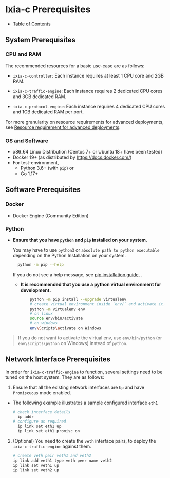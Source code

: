 # Ixia-c Prerequisites

* [Table of Contents](readme.md)

## System Prerequisites

### CPU and RAM

The recommended resources for a basic use-case are as follows:

* `ixia-c-controller`: Each instance requires at least 1 CPU core and 2GB RAM.
* `ixia-c-traffic-engine`: Each instance requires 2 dedicated CPU cores and 3GB dedicated RAM.

* `ixia-c-protocol-engine`: Each instance requires 4 dedicated CPU cores and 1GB dedicated RAM per port.

For more granularity on resource requirements for advanced deployments, see [Resource requirement for advanced deployments](reference_advanced_deployments.md).

### OS and Software

* x86_64 Linux Distribution (Centos 7+ or Ubuntu 18+ have been tested)
* Docker 19+ (as distributed by <https://docs.docker.com/>)
* For test-environment,
    * Python 3.6+ (with `pip`) or
    * Go 1.17+

## Software Prerequisites

### Docker

* Docker Engine (Community Edition)

### Python

* **Ensure that you have `python` and `pip` installed on your system.**

    You may have to use `python3` or `absolute path to python executable` depending on the Python Installation on your system.

    ```sh
      python -m pip --help
    ```

    If you do not see a help message, see [pip installation guide](https://pip.pypa.io/en/stable/installing/), .

  * **It is recommended that you use a python virtual environment for development.**

    ```sh
        python -m pip install --upgrade virtualenv
        # create virtual environment inside `env/` and activate it.
        python -m virtualenv env
        # on linux
        source env/bin/activate
        # on windows
        env\Scripts\activate on Windows
    ```

> If you do not want to activate the virtual env, use `env/bin/python` (or `env\scripts\python` on Windows) instead of `python`.

## Network Interface Prerequisites

In order for `ixia-c-traffic-engine` to function, several settings need to be tuned on the host system. They are as follows:

1. Ensure that all the existing network interfaces are `Up` and have `Promiscuous` mode enabled.

* The following example illustrates a sample configured interface `eth1`

    ```sh
    # check interface details
      ip addr
    # configure as required
      ip link set eth1 up
      ip link set eth1 promisc on
    ```

2. (Optional) You need to create the `veth` interface pairs, to deploy the `ixia-c-traffic-engine` against them.

   ```sh
   # create veth pair veth1 and veth2
   ip link add veth1 type veth peer name veth2
   ip link set veth1 up
   ip link set veth2 up
   ```

